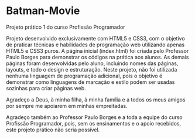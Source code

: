 # Batman-Movie
Projeto prático 1 do curso Profissão Programador

Projeto desenvolvido exclusivamente com HTML5 e CSS3, com o objetivo de praticar técnicas e habilidades de programação web utilizando apenas HTML5 e CSS3 puros. A página inicial (index.html) foi criada pelo Professor Paulo Borges para demonstrar os códigos na prática aos alunos. As demais páginas foram desenvolvidas pelo aluno, incluindo nomes das páginas, layouts, e todo o design e estruturação. Neste projeto, não foi utilizada nenhuma linguagem de programação adicional, pois o objetivo é demonstrar como linguagens de marcação e estilo podem ser usadas sozinhas para criar páginas web.

Agradeço a Deus, à minha filha, à minha família e a todos os meus amigos por sempre me apoiarem em minhas empreitadas.

Agradeço também ao Professor Paulo Borges e a toda a equipe do curso Profissão Programador, pois, sem os ensinamentos e o apoio recebidos, este projeto prático não seria possível.

 
